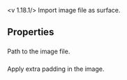 <v 1.18.1/>
Import image file as surface.

## Properties

### <junc path>
Path to the image file.

### <junc padding>
Apply extra padding in the image.